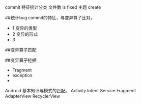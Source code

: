 commit 特征统计分类
文件数
is fixed
主题
create


##统计bug commit的特征，与变异算子比对。
+ 1 变异的类型
+ 2 变异的形式
+ 3


##变异算子匹配

##变异算子挖掘
+ Fragment
+ exception   
+ 


Android 基本知识与模式的匹配。
Activity
Intent
Service
Fragment                                                                                 
AdapterView
RecyclerView